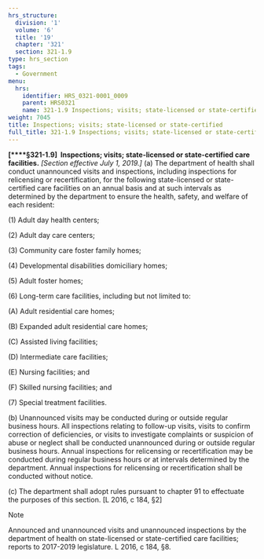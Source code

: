 ```yaml
---
hrs_structure:
  division: '1'
  volume: '6'
  title: '19'
  chapter: '321'
  section: 321-1.9
type: hrs_section
tags:
  - Government
menu:
  hrs:
    identifier: HRS_0321-0001_0009
    parent: HRS0321
    name: 321-1.9 Inspections; visits; state-licensed or state-certified
weight: 7045
title: Inspections; visits; state-licensed or state-certified
full_title: 321-1.9 Inspections; visits; state-licensed or state-certified
---
```

**[****§321-1.9]  Inspections; visits; state-licensed or state-certified care facilities.** _[Section effective July 1, 2019.]_ (a) The department of health shall conduct unannounced visits and inspections, including inspections for relicensing or recertification, for the following state-licensed or state-certified care facilities on an annual basis and at such intervals as determined by the department to ensure the health, safety, and welfare of each resident:

(1) Adult day health centers;

(2) Adult day care centers;

(3) Community care foster family homes;

(4) Developmental disabilities domiciliary homes;

(5) Adult foster homes;

(6) Long-term care facilities, including but not limited to:

(A) Adult residential care homes;

(B) Expanded adult residential care homes;

(C) Assisted living facilities;

(D) Intermediate care facilities;

(E) Nursing facilities; and

(F) Skilled nursing facilities; and

(7) Special treatment facilities.

(b) Unannounced visits may be conducted during or outside regular business hours. All inspections relating to follow-up visits, visits to confirm correction of deficiencies, or visits to investigate complaints or suspicion of abuse or neglect shall be conducted unannounced during or outside regular business hours. Annual inspections for relicensing or recertification may be conducted during regular business hours or at intervals determined by the department. Annual inspections for relicensing or recertification shall be conducted without notice.

(c) The department shall adopt rules pursuant to chapter 91 to effectuate the purposes of this section. [L 2016, c 184, §2]

Note

Announced and unannounced visits and unannounced inspections by the department of health on state-licensed or state-certified care facilities; reports to 2017-2019 legislature. L 2016, c 184, §8.